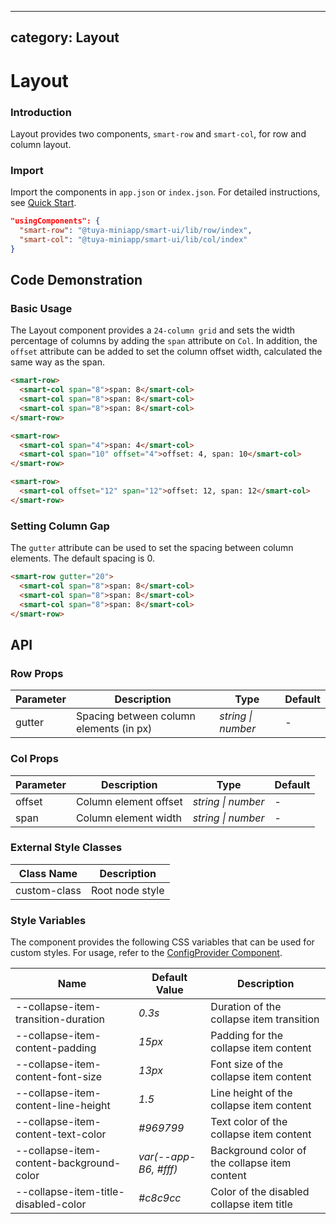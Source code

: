  ---
category: Layout
---

# Layout

### Introduction

Layout provides two components, `smart-row` and `smart-col`, for row and column layout.

### Import

Import the components in `app.json` or `index.json`. For detailed instructions, see [Quick Start](/material/smartui?comId=help-getting-started&appType=miniapp).

```json
"usingComponents": {
  "smart-row": "@tuya-miniapp/smart-ui/lib/row/index",
  "smart-col": "@tuya-miniapp/smart-ui/lib/col/index"
}
```

## Code Demonstration

### Basic Usage

The Layout component provides a `24-column grid` and sets the width percentage of columns by adding the `span` attribute on `Col`. In addition, the `offset` attribute can be added to set the column offset width, calculated the same way as the span.

```html
<smart-row>
  <smart-col span="8">span: 8</smart-col>
  <smart-col span="8">span: 8</smart-col>
  <smart-col span="8">span: 8</smart-col>
</smart-row>

<smart-row>
  <smart-col span="4">span: 4</smart-col>
  <smart-col span="10" offset="4">offset: 4, span: 10</smart-col>
</smart-row>

<smart-row>
  <smart-col offset="12" span="12">offset: 12, span: 12</smart-col>
</smart-row>
```

### Setting Column Gap

The `gutter` attribute can be used to set the spacing between column elements. The default spacing is 0.

```html
<smart-row gutter="20">
  <smart-col span="8">span: 8</smart-col>
  <smart-col span="8">span: 8</smart-col>
  <smart-col span="8">span: 8</smart-col>
</smart-row>
```

## API

### Row Props

| Parameter | Description                                  | Type               | Default |
| --------- | -------------------------------------------- | ------------------ | ------- |
| gutter    | Spacing between column elements (in px)      | _string \| number_ | -       |

### Col Props

| Parameter | Description           | Type               | Default |
| --------- | --------------------- | ------------------ | ------- |
| offset    | Column element offset | _string \| number_ | -       |
| span      | Column element width  | _string \| number_ | -       |

### External Style Classes

| Class Name    | Description     |
| ------------- | --------------- |
| custom-class  | Root node style |
### Style Variables

The component provides the following CSS variables that can be used for custom styles. For usage, refer to the [ConfigProvider Component](/material/smartui?comId=config-provider&appType=miniapp).

| Name                                          | Default Value                                 | Description                                |
| --------------------------------------------- | --------------------------------------------- | ------------------------------------------ |
| --collapse-item-transition-duration           | _0.3s_                                        | Duration of the collapse item transition   |
| --collapse-item-content-padding               | _15px_                                        | Padding for the collapse item content      |
| --collapse-item-content-font-size             | _13px_                                        | Font size of the collapse item content     |
| --collapse-item-content-line-height           | _1.5_                                         | Line height of the collapse item content   |
| --collapse-item-content-text-color            | _#969799_                                     | Text color of the collapse item content    |
| --collapse-item-content-background-color      | _var(--app-B6, #fff)_                         | Background color of the collapse item content |
| --collapse-item-title-disabled-color          | _#c8c9cc_                                     | Color of the disabled collapse item title  |